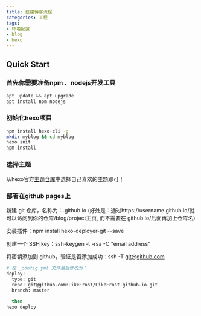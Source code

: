 ```yaml
---
title: 搭建博客流程
categories: 工程
tags:
- 环境配置
- blog
- hexo
---
```



## Quick Start

### 首先你需要准备npm 、nodejs开发工具

``` python
apt update && apt upgrade
apt install npm nodejs
```



### 初始化hexo项目

``` bash
npm install hexo-cli -g
mkdir myblog && cd myblog
hexo init
npm install
```

### 选择主题

从hexo官方[主题仓库](https://hexo.io/themes/)中选择自己喜欢的主题即可！

### 部署在github pages上

新建 git 仓库，名称为：.github.io (好处是：通过https://username.github.io/就可以访问到你的仓库/blog/project主页, 而不需要在 github.io/后面再加上仓库名)

安装插件：npm install hexo-deployer-git --save

创建一个 SSH key：ssh-keygen -t -rsa -C "email address"

将密钥添加到 github，验证是否添加成功：ssh -T git@github.com



``` bash
# 在 _config.yml 文件最后修改为：
deploy:
  type: git
  repo: git@github.com:LikeFrost/LikeFrost.github.io.git
  branch: master

  then
hexo deploy
```


